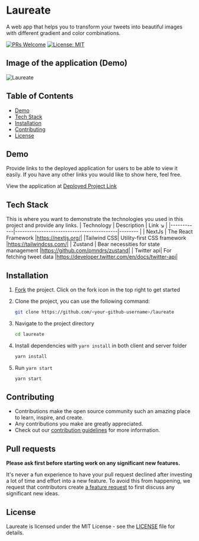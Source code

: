 # Laureate

A web app that helps you to transform your tweets into beautiful images with different gradient and color combinations.

[![PRs Welcome](https://img.shields.io/badge/PRs-welcome-brightgreen.svg?style=flat-square)](http://makeapullrequest.com)
[![License: MIT](https://img.shields.io/badge/License-MIT-blue.svg)](https://opensource.org/licenses/MIT)

## Image of the application (Demo)

![Laureate](https://user-images.githubusercontent.com/107422421/193412168-dc91299b-678a-4781-9351-2cfc1108b5a1.png)

## Table of Contents

* [Demo](#demo)
* [Tech Stack](#tech-stack)
* [Installation](#installation)
* [Contributing](#contributing)
* [License](#license)

## Demo

Provide links to the deployed application for users to be able to view it easily. If you have any other links you would like to show here, feel free.

View the application at [Deployed Project Link](https://laureate.netlify.app/)

## Tech Stack

This is where you want to demonstrate the technologies you used in this project and provide any links.
| Technology | Description                               | Link ↘️          |
|------------|-------------------------------------------|--------           |
| NextJs     | The React Framework                       |https://nextjs.org/|
|Tailwind CSS| Utility-first CSS framework               |https://tailwindcss.com/|
| Zustand    | Bear necessities for state management     |https://github.com/pmndrs/zustand|
| Twitter api| For fetching tweet data                   |https://developer.twitter.com/en/docs/twitter-api| 

## Installation

1. [Fork](https://github.com/subhoghoshX/laureate/fork) the project. Click on the fork icon in the top right to get started
2. Clone the project, you can use the following command:

   ```bash
   git clone https://github.com/<your-github-username>/laureate
   ```

3. Navigate to the project directory

   ```bash
   cd laureate
   ```

4. Install dependencies with `yarn install` in both client and server folder

   ```bash
   yarn install
   ```

5. Run `yarn start`

   ```bash
   yarn start
   ```
 
## Contributing

- Contributions make the open source community such an amazing place to learn, inspire, and create.
- Any contributions you make are greatly appreciated.
- Check out our [contribution guidelines](/CONTRIBUTING.md) for more information.

## Pull requests

**Please ask first before starting work on any significant new features.**

It's never a fun experience to have your pull request declined after investing a lot of time and effort into a new feature. To avoid this from happening, we request that contributors create [a feature request](https://github.com/subhoghoshX/laureate/discussions/new) to first discuss any significant new ideas.
## License

Laureate is licensed under the MIT License - see the [LICENSE](LICENSE) file for details.
